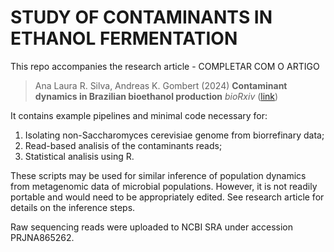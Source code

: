 # STUDY OF CONTAMINANTS IN ETHANOL FERMENTATION

This repo accompanies the research article - COMPLETAR COM O ARTIGO
> Ana Laura R. Silva, Andreas K. Gombert (2024)
> **Contaminant dynamics in Brazilian bioethanol production**
> *bioRxiv* ([link](https://www.biorxiv.org/content/10.1101/2022.10.31.514616v1))

It contains example pipelines and minimal code necessary for:
1. Isolating non-Saccharomyces cerevisiae genome from biorrefinary data;
2. Read-based analisis of the contaminants reads;
3. Statistical analisis using R.

These scripts may be used for similar inference of population dynamics 
from metagenomic data of microbial populations. However, it is not readily 
portable and would need to be appropriately edited. See research article 
for details on the inference steps.

Raw sequencing reads were uploaded to NCBI SRA under accession PRJNA865262.
